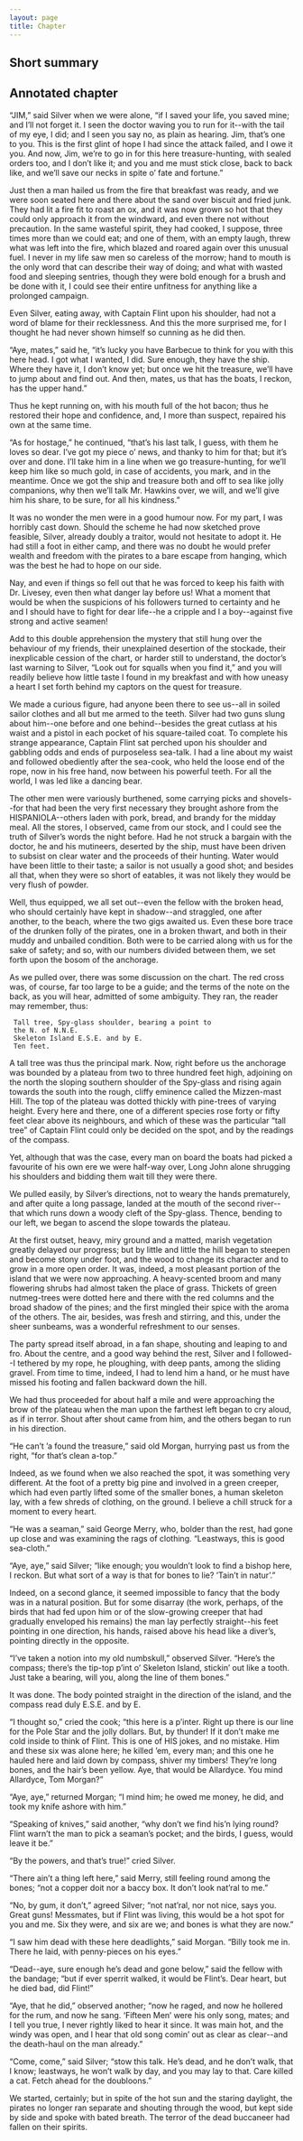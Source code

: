 ```yaml
---
layout: page
title: Chapter
---
```

## Short summary  

## Annotated chapter  
“JIM,” said Silver when we were alone, “if I saved your life, you saved
mine; and I’ll not forget it. I seen the doctor waving you to run for
it--with the tail of my eye, I did; and I seen you say no, as plain as
hearing. Jim, that’s one to you. This is the first glint of hope I had
since the attack failed, and I owe it you. And now, Jim, we’re to go in
for this here treasure-hunting, with sealed orders too, and I don’t like
it; and you and me must stick close, back to back like, and we’ll save
our necks in spite o’ fate and fortune.”

Just then a man hailed us from the fire that breakfast was ready, and
we were soon seated here and there about the sand over biscuit and fried
junk. They had lit a fire fit to roast an ox, and it was now grown so
hot that they could only approach it from the windward, and even there
not without precaution. In the same wasteful spirit, they had cooked,
I suppose, three times more than we could eat; and one of them, with an
empty laugh, threw what was left into the fire, which blazed and roared
again over this unusual fuel. I never in my life saw men so careless of
the morrow; hand to mouth is the only word that can describe their way
of doing; and what with wasted food and sleeping sentries, though they
were bold enough for a brush and be done with it, I could see their
entire unfitness for anything like a prolonged campaign.

Even Silver, eating away, with Captain Flint upon his shoulder, had not
a word of blame for their recklessness. And this the more surprised me,
for I thought he had never shown himself so cunning as he did then.

“Aye, mates,” said he, “it’s lucky you have Barbecue to think for you
with this here head. I got what I wanted, I did. Sure enough, they have
the ship. Where they have it, I don’t know yet; but once we hit the
treasure, we’ll have to jump about and find out. And then, mates, us
that has the boats, I reckon, has the upper hand.”

Thus he kept running on, with his mouth full of the hot bacon; thus he
restored their hope and confidence, and, I more than suspect, repaired
his own at the same time.

“As for hostage,” he continued, “that’s his last talk, I guess, with
them he loves so dear. I’ve got my piece o’ news, and thanky to him
for that; but it’s over and done. I’ll take him in a line when we go
treasure-hunting, for we’ll keep him like so much gold, in case of
accidents, you mark, and in the meantime. Once we got the ship and
treasure both and off to sea like jolly companions, why then we’ll talk
Mr. Hawkins over, we will, and we’ll give him his share, to be sure, for
all his kindness.”

It was no wonder the men were in a good humour now. For my part, I
was horribly cast down. Should the scheme he had now sketched prove
feasible, Silver, already doubly a traitor, would not hesitate to adopt
it. He had still a foot in either camp, and there was no doubt he
would prefer wealth and freedom with the pirates to a bare escape from
hanging, which was the best he had to hope on our side.

Nay, and even if things so fell out that he was forced to keep his faith
with Dr. Livesey, even then what danger lay before us! What a moment
that would be when the suspicions of his followers turned to certainty
and he and I should have to fight for dear life--he a cripple and I a
boy--against five strong and active seamen!

Add to this double apprehension the mystery that still hung over the
behaviour of my friends, their unexplained desertion of the stockade,
their inexplicable cession of the chart, or harder still to understand,
the doctor’s last warning to Silver, “Look out for squalls when you
find it,” and you will readily believe how little taste I found in my
breakfast and with how uneasy a heart I set forth behind my captors on
the quest for treasure.

We made a curious figure, had anyone been there to see us--all in soiled
sailor clothes and all but me armed to the teeth. Silver had two guns
slung about him--one before and one behind--besides the great cutlass
at his waist and a pistol in each pocket of his square-tailed coat.
To complete his strange appearance, Captain Flint sat perched upon his
shoulder and gabbling odds and ends of purposeless sea-talk. I had a
line about my waist and followed obediently after the sea-cook, who
held the loose end of the rope, now in his free hand, now between his
powerful teeth. For all the world, I was led like a dancing bear.

The other men were variously burthened, some carrying picks and
shovels--for that had been the very first necessary they brought ashore
from the HISPANIOLA--others laden with pork, bread, and brandy for the
midday meal. All the stores, I observed, came from our stock, and I
could see the truth of Silver’s words the night before. Had he not
struck a bargain with the doctor, he and his mutineers, deserted by the
ship, must have been driven to subsist on clear water and the proceeds
of their hunting. Water would have been little to their taste; a sailor
is not usually a good shot; and besides all that, when they were so
short of eatables, it was not likely they would be very flush of powder.

Well, thus equipped, we all set out--even the fellow with the broken
head, who should certainly have kept in shadow--and straggled, one after
another, to the beach, where the two gigs awaited us. Even these bore
trace of the drunken folly of the pirates, one in a broken thwart, and
both in their muddy and unbailed condition. Both were to be carried
along with us for the sake of safety; and so, with our numbers divided
between them, we set forth upon the bosom of the anchorage.

As we pulled over, there was some discussion on the chart. The red cross
was, of course, far too large to be a guide; and the terms of the note
on the back, as you will hear, admitted of some ambiguity. They ran, the
reader may remember, thus:

     Tall tree, Spy-glass shoulder, bearing a point to
     the N. of N.N.E.
     Skeleton Island E.S.E. and by E.
     Ten feet.

A tall tree was thus the principal mark. Now, right before us the
anchorage was bounded by a plateau from two to three hundred feet high,
adjoining on the north the sloping southern shoulder of the Spy-glass
and rising again towards the south into the rough, cliffy eminence
called the Mizzen-mast Hill. The top of the plateau was dotted thickly
with pine-trees of varying height. Every here and there, one of a
different species rose forty or fifty feet clear above its neighbours,
and which of these was the particular “tall tree” of Captain Flint could
only be decided on the spot, and by the readings of the compass.

Yet, although that was the case, every man on board the boats had
picked a favourite of his own ere we were half-way over, Long John alone
shrugging his shoulders and bidding them wait till they were there.

We pulled easily, by Silver’s directions, not to weary the hands
prematurely, and after quite a long passage, landed at the mouth of
the second river--that which runs down a woody cleft of the Spy-glass.
Thence, bending to our left, we began to ascend the slope towards the
plateau.

At the first outset, heavy, miry ground and a matted, marish vegetation
greatly delayed our progress; but by little and little the hill began
to steepen and become stony under foot, and the wood to change its
character and to grow in a more open order. It was, indeed, a most
pleasant portion of the island that we were now approaching. A
heavy-scented broom and many flowering shrubs had almost taken the place
of grass. Thickets of green nutmeg-trees were dotted here and there with
the red columns and the broad shadow of the pines; and the first mingled
their spice with the aroma of the others. The air, besides, was fresh
and stirring, and this, under the sheer sunbeams, was a wonderful
refreshment to our senses.

The party spread itself abroad, in a fan shape, shouting and leaping to
and fro. About the centre, and a good way behind the rest, Silver and
I followed--I tethered by my rope, he ploughing, with deep pants, among
the sliding gravel. From time to time, indeed, I had to lend him a hand,
or he must have missed his footing and fallen backward down the hill.

We had thus proceeded for about half a mile and were approaching the
brow of the plateau when the man upon the farthest left began to cry
aloud, as if in terror. Shout after shout came from him, and the others
began to run in his direction.

“He can’t ’a found the treasure,” said old Morgan, hurrying past us from
the right, “for that’s clean a-top.”

Indeed, as we found when we also reached the spot, it was something
very different. At the foot of a pretty big pine and involved in a green
creeper, which had even partly lifted some of the smaller bones, a human
skeleton lay, with a few shreds of clothing, on the ground. I believe a
chill struck for a moment to every heart.

“He was a seaman,” said George Merry, who, bolder than the rest, had
gone up close and was examining the rags of clothing. “Leastways, this
is good sea-cloth.”

“Aye, aye,” said Silver; “like enough; you wouldn’t look to find a
bishop here, I reckon. But what sort of a way is that for bones to lie?
’Tain’t in natur’.”

Indeed, on a second glance, it seemed impossible to fancy that the body
was in a natural position. But for some disarray (the work, perhaps, of
the birds that had fed upon him or of the slow-growing creeper that had
gradually enveloped his remains) the man lay perfectly straight--his
feet pointing in one direction, his hands, raised above his head like a
diver’s, pointing directly in the opposite.

“I’ve taken a notion into my old numbskull,” observed Silver. “Here’s
the compass; there’s the tip-top p’int o’ Skeleton Island, stickin’
out like a tooth. Just take a bearing, will you, along the line of them
bones.”

It was done. The body pointed straight in the direction of the island,
and the compass read duly E.S.E. and by E.

“I thought so,” cried the cook; “this here is a p’inter. Right up there
is our line for the Pole Star and the jolly dollars. But, by thunder!
If it don’t make me cold inside to think of Flint. This is one of HIS
jokes, and no mistake. Him and these six was alone here; he killed ’em,
every man; and this one he hauled here and laid down by compass, shiver
my timbers! They’re long bones, and the hair’s been yellow. Aye, that
would be Allardyce. You mind Allardyce, Tom Morgan?”

“Aye, aye,” returned Morgan; “I mind him; he owed me money, he did, and
took my knife ashore with him.”

“Speaking of knives,” said another, “why don’t we find his’n lying
round? Flint warn’t the man to pick a seaman’s pocket; and the birds, I
guess, would leave it be.”

“By the powers, and that’s true!” cried Silver.

“There ain’t a thing left here,” said Merry, still feeling round among
the bones; “not a copper doit nor a baccy box. It don’t look nat’ral to
me.”

“No, by gum, it don’t,” agreed Silver; “not nat’ral, nor not nice, says
you. Great guns! Messmates, but if Flint was living, this would be a hot
spot for you and me. Six they were, and six are we; and bones is what
they are now.”

“I saw him dead with these here deadlights,” said Morgan. “Billy took me
in. There he laid, with penny-pieces on his eyes.”

“Dead--aye, sure enough he’s dead and gone below,” said the fellow with
the bandage; “but if ever sperrit walked, it would be Flint’s. Dear
heart, but he died bad, did Flint!”

“Aye, that he did,” observed another; “now he raged, and now he hollered
for the rum, and now he sang. ‘Fifteen Men’ were his only song, mates;
and I tell you true, I never rightly liked to hear it since. It was
main hot, and the windy was open, and I hear that old song comin’ out as
clear as clear--and the death-haul on the man already.”

“Come, come,” said Silver; “stow this talk. He’s dead, and he don’t
walk, that I know; leastways, he won’t walk by day, and you may lay to
that. Care killed a cat. Fetch ahead for the doubloons.”

We started, certainly; but in spite of the hot sun and the staring
daylight, the pirates no longer ran separate and shouting through the
wood, but kept side by side and spoke with bated breath. The terror of
the dead buccaneer had fallen on their spirits.